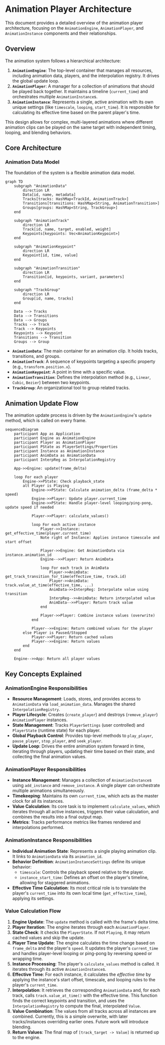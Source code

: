 # Animation Player Architecture

This document provides a detailed overview of the animation player architecture, focusing on the `AnimationEngine`, `AnimationPlayer`, and `AnimationInstance` components and their relationships.

## Overview

The animation system follows a hierarchical architecture:

1.  **`AnimationEngine`**: The top-level container that manages all resources, including animation data, players, and the interpolation registry. It drives the global update loop.
2.  **`AnimationPlayer`**: A manager for a collection of animations that should be played back together. It maintains a timeline (`current_time`) and orchestrates multiple `AnimationInstance`s.
3.  **`AnimationInstance`**: Represents a single, active animation with its own unique settings (like `timescale`, `looping`, `start_time`). It is responsible for calculating its effective time based on the parent player's time.

This design allows for complex, multi-layered animations where different animation clips can be played on the same target with independent timing, looping, and blending behaviors.

## Core Architecture

### Animation Data Model

The foundation of the system is a flexible animation data model.

```mermaid
graph TD
    subgraph "AnimationData"
        direction LR
        Data[id, name, metadata]
        Tracks[tracks: HashMap<TrackId, AnimationTrack>]
        Transitions[transitions: HashMap<String, AnimationTransition>]
        Groups[groups: HashMap<String, TrackGroup>]
    end

    subgraph "AnimationTrack"
        direction LR
        Track[id, name, target, enabled, weight]
        Keypoints[keypoints: Vec<AnimationKeypoint>]
    end

    subgraph "AnimationKeypoint"
        direction LR
        Keypoint[id, time, value]
    end

    subgraph "AnimationTransition"
        direction LR
        Transition[id, keypoints, variant, parameters]
    end

    subgraph "TrackGroup"
        direction LR
        Group[id, name, tracks]
    end

    Data --> Tracks
    Data --> Transitions
    Data --> Groups
    Tracks --> Track
    Track --> Keypoints
    Keypoints --> Keypoint
    Transitions --> Transition
    Groups --> Group
```

-   **`AnimationData`**: The main container for an animation clip. It holds tracks, transitions, and groups.
-   **`AnimationTrack`**: A sequence of keypoints targeting a specific property (e.g., `transform.position.x`).
-   **`AnimationKeypoint`**: A point in time with a specific value.
-   **`AnimationTransition`**: Defines the interpolation method (e.g., `Linear`, `Cubic`, `Bezier`) between two keypoints.
-   **`TrackGroup`**: An organizational tool to group related tracks.

## Animation Update Flow

The animation update process is driven by the `AnimationEngine`'s `update` method, which is called on every frame.

```mermaid
sequenceDiagram
    participant App as Application
    participant Engine as AnimationEngine
    participant Player as AnimationPlayer
    participant PState as PlayerSettings/Properties
    participant Instance as AnimationInstance
    participant AnimData as AnimationData
    participant InterpReg as InterpolationRegistry

    App->>Engine: update(frame_delta)

    loop For each player
        Engine->>PState: Check playback_state
        alt Player is Playing
            Engine->>PState: Calculate animation_delta (frame_delta * speed)
            Engine->>Player: Update player.current_time
            Engine->>PState: Handle player-level looping/ping-pong, update speed if needed

            Player->>Player: calculate_values()

            loop For each active instance
                Player->>Instance: get_effective_time(player.current_time)
                Note right of Instance: Applies instance timescale and start offset

                Player->>Engine: Get AnimationData via instance.animation_id
                Engine-->>Player: Return AnimData

                loop For each track in AnimData
                    Player->>AnimData: get_track_transition_for_time(effective_time, track.id)
                    Player->>AnimData: track.value_at_time(effective_time, ...)
                    AnimData->>InterpReg: Interpolate value using transition
                    InterpReg-->>AnimData: Return interpolated value
                    AnimData-->>Player: Return track value
                end

                Player->>Player: Combine instance values (overwrite)
            end

            Player-->>Engine: Return combined values for the player
        else Player is Paused/Stopped
            Player->>Player: Return cached values
            Player-->>Engine: Return values
        end
    end

    Engine-->>App: Return all player values
```

## Key Concepts Explained

### AnimationEngine Responsibilities

-   **Resource Management**: Loads, stores, and provides access to `AnimationData` via `load_animation_data`. Manages the shared `InterpolationRegistry`.
-   **Player Lifecycle**: Creates (`create_player`) and destroys (`remove_player`) `AnimationPlayer` instances.
-   **State Management**: Tracks `PlayerSettings` (user controlled) and `PlayerState` (runtime state) for each player.
-   **Global Playback Control**: Provides top-level methods to `play_player`, `pause_player`, `stop_player`, and `seek_player`.
-   **Update Loop**: Drives the entire animation system forward in time, iterating through players, updating their time based on their state, and collecting the final animation values.

### AnimationPlayer Responsibilities

-   **Instance Management**: Manages a collection of `AnimationInstance`s using `add_instance` and `remove_instance`. A single player can orchestrate multiple animations simultaneously.
-   **Timekeeping**: Maintains its own `current_time`, which acts as the master clock for all its instances.
-   **Value Calculation**: Its core task is to implement `calculate_values`, which iterates through all active instances, triggers their value calculation, and combines the results into a final output map.
-   **Metrics**: Tracks performance metrics like frames rendered and interpolations performed.

### AnimationInstance Responsibilities

-   **Individual Animation State**: Represents a single playing animation clip. It links to `AnimationData` via its `animation_id`.
-   **Behavior Definition**: `AnimationInstanceSettings` define its unique behavior:
    -   `timescale`: Controls the playback speed relative to the player.
    -   `instance_start_time`: Defines an offset on the player's timeline, allowing for staggered animations.
-   **Effective Time Calculation**: Its most critical role is to translate the player's `current_time` into its own local time (`get_effective_time`), applying its settings.
### Value Calculation Flow

1.  **Engine Update**: The `update` method is called with the frame's delta time.
2.  **Player Iteration**: The engine iterates through each `AnimationPlayer`.
3.  **State Check**: It checks the `PlayerState`. If not `Playing`, it may return cached values and skip the update.
4.  **Player Time Update**: The engine calculates the time change based on `frame_delta` and the player's `speed`. It updates the player's `current_time` and handles player-level looping or ping-pong by reversing speed or wrapping time.
5.  **Instance Processing**: The player's `calculate_values` method is called. It iterates through its active `AnimationInstance`s.
6.  **Effective Time**: For each instance, it calculates the *effective time* by applying the instance's start offset, timescale, and looping rules to the player's `current_time`.
7.  **Interpolation**: It retrieves the corresponding `AnimationData` and, for each track, calls `track.value_at_time()` with the effective time. This function finds the correct keypoints and transition, and uses the `InterpolationRegistry` to compute the final, interpolated `Value`.
8.  **Value Combination**: The values from all tracks across all instances are combined. Currently, this is a simple overwrite, with later tracks/instances overriding earlier ones. Future work will introduce blending.
9.  **Return Values**: The final map of `[track_target -> Value]` is returned up to the engine.

